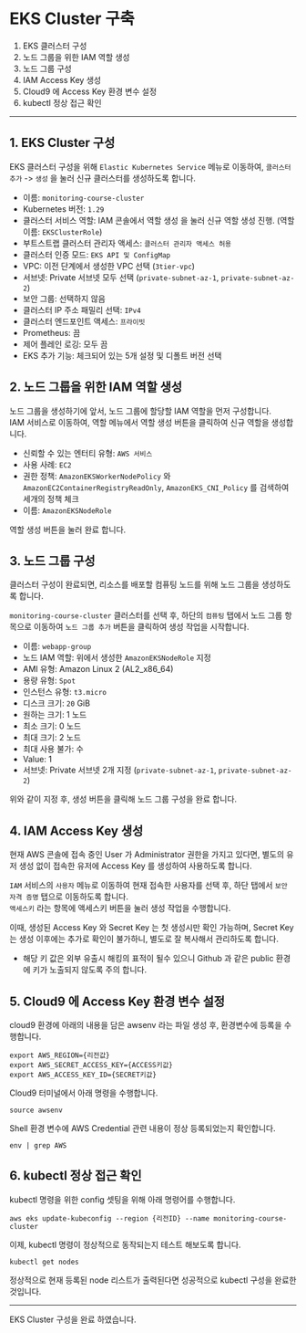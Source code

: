 # EKS Cluster 구축

1. EKS 클러스터 구성
2. 노드 그룹을 위한 IAM 역할 생성
3. 노드 그룹 구성
4. IAM Access Key 생성
5. Cloud9 에 Access Key 환경 변수 설정
6. kubectl 정상 접근 확인

---
## 1. EKS Cluster 구성
EKS 클러스터 구성을 위해 `Elastic Kubernetes Service` 메뉴로 이동하여, `클러스터 추가` -> `생성` 을 눌러 신규 클러스터를 생성하도록 합니다.

- 이름: `monitoring-course-cluster`
- Kubernetes 버전: `1.29`
- 클러스터 서비스 역할: IAM 콘솔에서 역할 생성 을 눌러 신규 역할 생성 진행. (역할 이름: `EKSClusterRole`)
- 부트스트랩 클러스터 관리자 액세스: `클러스터 관리자 액세스 허용`
- 클러스터 인증 모드: `EKS API 및 ConfigMap`
- VPC: 이전 단계에서 생성한	VPC 선택 (`3tier-vpc`)
- 서브넷: Private 서브넷 모두 선택 (`private-subnet-az-1`, `private-subnet-az-2`)
- 보안 그룹: 선택하지 않음
- 클러스터 IP 주소 패밀리 선택: `IPv4`
- 클러스터 엔드포인트 액세스: `프라이빗`
- Prometheus: 끔
- 제어 플레인 로깅: 모두 끔
- EKS 추가 기능: 체크되어 있는 5개 설정 및 디폴트 버전 선택

## 2. 노드 그룹을 위한 IAM 역할 생성
노드 그룹을 생성하기에 앞서, 노드 그룹에 할당할 IAM 역할을 먼저 구성합니다.  
IAM 서비스로 이동하여, 역할 메뉴에서 역할 생성 버튼을 클릭하여 신규 역할을 생성합니다.  

- 신뢰할 수 있는 엔터티 유형: `AWS 서비스`
- 사용 사례: `EC2` 
- 권한 정책: `AmazonEKSWorkerNodePolicy` 와 `AmazonEC2ContainerRegistryReadOnly`, `AmazonEKS_CNI_Policy` 를 검색하여 세개의 정책 체크
- 이름: `AmazonEKSNodeRole`

역할 생성 버튼을 눌러 완료 합니다. 


## 3. 노드 그룹 구성
클러스터 구성이 완료되면, 리소스를 배포할 컴퓨팅 노드를 위해 노드 그룹을 생성하도록 합니다.  

`monitoring-course-cluster` 클러스터를 선택 후, 하단의 `컴퓨팅` 탭에서 노드 그룹 항목으로 이동하여 `노드 그룹 추가` 버튼을 클릭하여 생성 작업을 시작합니다.  

- 이름: `webapp-group`
- 노드 IAM 역할: 위에서 생성한 `AmazonEKSNodeRole` 지정
- AMI 유형: Amazon Linux 2 (AL2_x86_64)
- 용량 유형: `Spot` 
- 인스턴스 유형: `t3.micro`
- 디스크 크기: `20` GiB
- 원하는 크기: 1 노드
- 최소 크기: 0 노드
- 최대 크기: 2 노드 
- 최대 사용 불가: 수
- Value: 1
- 서브넷: Private 서브넷 2개 지정 (`private-subnet-az-1`, `private-subnet-az-2`)

위와 같이 지정 후, 생성 버튼을 클릭해 노드 그룹 구성을 완료 합니다. 

## 4. IAM Access Key 생성
현재 AWS 콘솔에 접속 중인 User 가 Administrator 권한을 가지고 있다면, 별도의 유저 생성 없이 접속한 유저에 Access Key 를 생성하여 사용하도록 합니다.

`IAM` 서비스의 `사용자` 메뉴로 이동하여 현재 접속한 사용자를 선택 후, 하단 탭에서 `보안 자격 증명` 탭으로 이동하도록 합니다.  
`액세스키` 라는 항목에 액세스키 버튼을 눌러 생성 작업을 수행합니다.

이때, 생성된 Access Key 와 Secret Key 는 첫 생성시만 확인 가능하며, Secret Key 는 생성 이후에는 추가로 확인이 불가하니, 별도로 잘 복사해서 관리하도록 합니다. 

* 해당 키 값은 외부 유출시 해킹의 표적이 될수 있으니 Github 과 같은 public 환경에 키가 노출되지 않도록 주의 합니다. 

## 5. Cloud9 에 Access Key 환경 변수 설정

cloud9 환경에 아래의 내용을 담은 awsenv 라는 파일 생성 후, 환경변수에 등록을 수행합니다.

```
export AWS_REGION={리전값}
export AWS_SECRET_ACCESS_KEY={ACCESS키값}
export AWS_ACCESS_KEY_ID={SECRET키값}
```

Cloud9 터미널에서 아래 명령을 수행합니다.
```
source awsenv
```

Shell 환경 변수에 AWS Credential 관련 내용이 정상 등록되었는지 확인합니다.
```
env | grep AWS
```

## 6. kubectl 정상 접근 확인

kubectl 명령을 위한 config 셋팅을 위해 아래 명령어를 수행합니다. 

```
aws eks update-kubeconfig --region {리전ID} --name monitoring-course-cluster
```

이제, kubectl 명령이 정상적으로 동작되는지 테스트 해보도록 합니다.

```
kubectl get nodes
```

정상적으로 현재 등록된 node 리스트가 출력된다면 성공적으로 kubectl 구성을 완료한 것입니다.

---

EKS Cluster 구성을 완료 하였습니다.